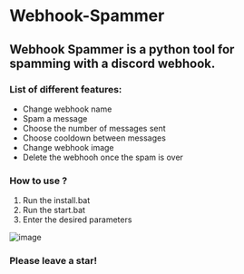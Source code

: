 # Webhook-Spammer

## Webhook Spammer is a python tool for spamming with a discord webhook.

### List of different features:
- Change webhook name
- Spam a message
- Choose the number of messages sent
- Choose cooldown between messages
- Change webhook image
- Delete the webhooh once the spam is over

### How to use ?
1. Run the install.bat
2. Run the start.bat
3. Enter the desired parameters

![image](https://github.com/Nyxoy201/Webhook-Spammer/assets/137317152/933f32e3-1fe7-4f8f-bf4e-0d6f9a3ad68c)
### Please leave a star!
